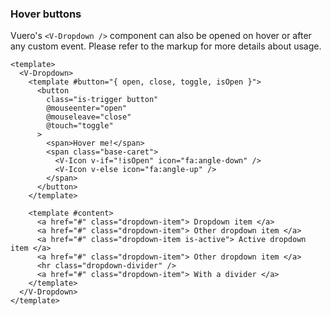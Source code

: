 ### Hover buttons

Vuero's `<V-Dropdown />` component can also be opened
on hover or after any custom event.
Please refer to the markup for more details about usage.

<!--code-->

```vue
<template>
  <V-Dropdown>
    <template #button="{ open, close, toggle, isOpen }">
      <button
        class="is-trigger button"
        @mouseenter="open"
        @mouseleave="close"
        @touch="toggle"
      >
        <span>Hover me!</span>
        <span class="base-caret">
          <V-Icon v-if="!isOpen" icon="fa:angle-down" />
          <V-Icon v-else icon="fa:angle-up" />
        </span>
      </button>
    </template>

    <template #content>
      <a href="#" class="dropdown-item"> Dropdown item </a>
      <a href="#" class="dropdown-item"> Other dropdown item </a>
      <a href="#" class="dropdown-item is-active"> Active dropdown item </a>
      <a href="#" class="dropdown-item"> Other dropdown item </a>
      <hr class="dropdown-divider" />
      <a href="#" class="dropdown-item"> With a divider </a>
    </template>
  </V-Dropdown>
</template>
```

<!--/code-->

<!--example-->

<div class="field is-grouped">
  <div class="control">
    <V-Dropdown>
      <template #button="{ open, close, toggle, isOpen }">
        <button
          class="is-trigger button"
          @mouseenter="open"
          @touch="toggle"
        >
          <span>Hover me!</span>
          <span class="base-caret">
            <V-Icon v-if="!isOpen" icon="fa:angle-down" />
            <V-Icon v-else icon="fa:angle-up" />
          </span>
        </button>
      </template>
      <template #content>
        <a href="#" class="dropdown-item"> Dropdown item </a>
        <a href="#" class="dropdown-item"> Other dropdown item </a>
        <a href="#" class="dropdown-item is-active"> Active dropdown item </a>
        <a href="#" class="dropdown-item"> Other dropdown item </a>
        <hr class="dropdown-divider" />
        <a href="#" class="dropdown-item"> With a divider </a>
      </template>
    </V-Dropdown>
  </div>

  <div class="control">
    <V-Dropdown title="Primary button" up>
      <template #button="{ open, close, toggle, isOpen }">
        <button
          class="is-trigger button"
          @mouseenter="open"
          @touch="toggle"
        >
          <span class="icon is-small">
            <i class="iconify" data-icon="feather:help-circle"></i>
          </span>
          <span>Hover me!</span>
        </button>
      </template>
      <template #content>
        <a href="#" class="dropdown-item"> Dropdown item </a>
        <a href="#" class="dropdown-item"> Other dropdown item </a>
        <a href="#" class="dropdown-item is-active"> Active dropdown item </a>
        <a href="#" class="dropdown-item"> Other dropdown item </a>
        <hr class="dropdown-divider" />
        <a href="#" class="dropdown-item"> With a divider </a>
      </template>
    </V-Dropdown>
  </div>
</div>

<!--/example-->
